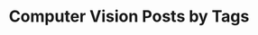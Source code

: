 ---
layout: archive
permalink: /computer-vision/
title: "Computer Vision Posts by Tags"
author_profile: true
header:
    images: "/images/background.jpg"
---
